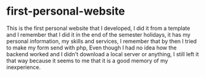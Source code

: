 # first-personal-website
This is the first personal website that I developed, I did it from a template and I remember that I did it in the end of the semester holidays, it has my personal information, my skills and services, I remember that by then I tried to make my form send with php, Even though I had no idea how the backend worked and I didn't download a local server or anything, I still left it that way because it seems to me that it is a good memory of my inexperience.
